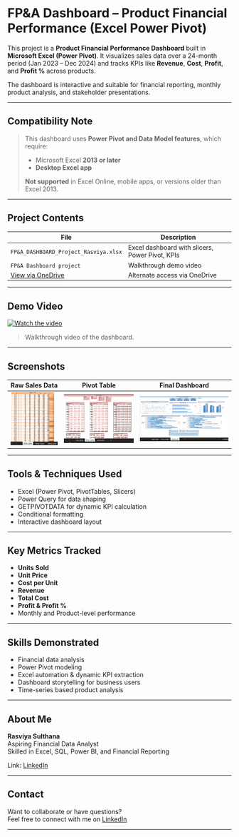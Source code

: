 #  FP&A Dashboard – Product Financial Performance (Excel Power Pivot)

This project is a **Product Financial Performance Dashboard** built in **Microsoft Excel (Power Pivot)**. It visualizes sales data over a 24-month period (Jan 2023 – Dec 2024) and tracks KPIs like **Revenue**, **Cost**, **Profit**, and **Profit %** across products.

The dashboard is interactive and suitable for financial reporting, monthly product analysis, and stakeholder presentations.

---

##  Compatibility Note

> This dashboard uses **Power Pivot and Data Model features**, which require:
> - Microsoft Excel **2013 or later**
> -  **Desktop Excel app**
>
>  **Not supported** in Excel Online, mobile apps, or versions older than Excel 2013.

---

##  Project Contents

| File | Description |
|------|-------------|
| `FP&A_DASHBOARD_Project_Rasviya.xlsx` | Excel dashboard with slicers, Power Pivot, KPIs |
| `FP&A Dashboard project` | Walkthrough demo video | link available below
|  [View via OneDrive](https://onedrive.live.com/personal/7c0e3f80c8b9fdd2/_layouts/15/doc2.aspx?sourcedoc=%7Bb4254fc9-f149-445e-bc17-600a36b82487%7D&action=default&redeem=aHR0cHM6Ly8xZHJ2Lm1zL3gvYy83YzBlM2Y4MGM4YjlmZGQyL0VjbFBKYlJKOFY1RXZCZGdDamE0SkljQnEybGxHSndtaEZsNXE2TS1tVm9CVXc_ZT1nenVxdk4&slrid=8593aca1-503f-0000-c7fe-453adccb8a3f&originalPath=aHR0cHM6Ly8xZHJ2Lm1zL3gvYy83YzBlM2Y4MGM4YjlmZGQyL0VjbFBKYlJKOFY1RXZCZGdDamE0SkljQnEybGxHSndtaEZsNXE2TS1tVm9CVXc_cnRpbWU9MEI1eksxUzIzVWc&CID=28b049f9-0397-45c5-a892-c949f58fdd9d&_SRM=0:G:40) | Alternate access via OneDrive |

---

##  Demo Video

[![Watch the video](https://img.youtube.com/vi/W6s9wpLblE4/0.jpg)](https://youtu.be/W6s9wpLblE4)

> Walkthrough video of the dashboard.

---

## Screenshots

| Raw Sales Data | Pivot Table | Final Dashboard |
|----------------|-------------|-----------------|
| ![Raw Data](Raw_data.jpg.png) | ![Pivot](Pivot_Table.jpg.png) | ![Dashboard](Dashboard.jpg.png) |

---

## Tools & Techniques Used

- Excel (Power Pivot, PivotTables, Slicers)
- Power Query for data shaping
- GETPIVOTDATA for dynamic KPI calculation
- Conditional formatting
- Interactive dashboard layout

---

## Key Metrics Tracked

- **Units Sold**
- **Unit Price**
- **Cost per Unit**
- **Revenue**
- **Total Cost**
- **Profit & Profit %**
- Monthly and Product-level performance

---

## Skills Demonstrated

- Financial data analysis
- Power Pivot modeling
- Excel automation & dynamic KPI extraction
- Dashboard storytelling for business users
- Time-series based product analysis

---

## About Me

**Rasviya Sulthana**  
Aspiring Financial Data Analyst  
Skilled in Excel, SQL, Power BI, and Financial Reporting

Link: [LinkedIn](https://www.linkedin.com/in/rasviyasulthana)

---

## Contact

Want to collaborate or have questions?  
Feel free to connect with me on [LinkedIn](https://www.linkedin.com/in/rasviyasulthana)

---


